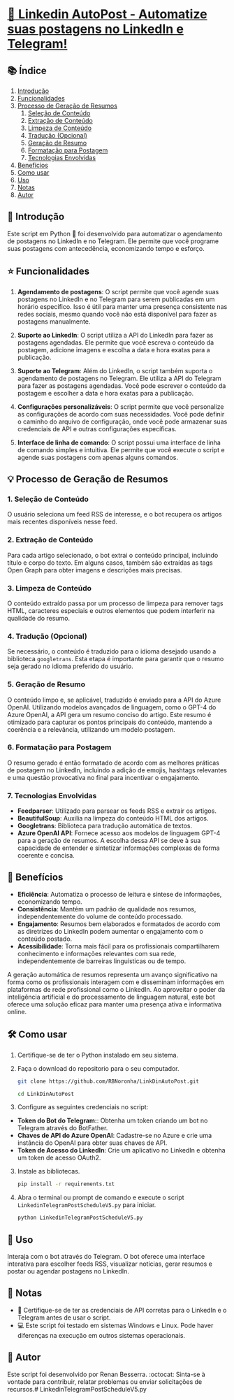 # [:calendar: Linkedin AutoPost - Automatize suas postagens no LinkedIn e Telegram!](LinkedinTelegramPostScheduleV5.py)

## :books: Índice
1. [Introdução](#page_facing_up-introdu%C3%A7%C3%A3o)
2. [Funcionalidades](#funcionalidades)
3. [Processo de Geração de Resumos](#processo-de-geração-de-resumos)
   1. [Seleção de Conteúdo](#seleção-de-conteúdo)
   2. [Extração de Conteúdo](#extração-de-conteúdo)
   3. [Limpeza de Conteúdo](#limpeza-de-conteúdo)
   4. [Tradução (Opcional)](#tradução-opcional)
   5. [Geração de Resumo](#geração-de-resumo)
   6. [Formatação para Postagem](#formatação-para-postagem)
   7. [Tecnologias Envolvidas](#tecnologias-envolvidas)
4. [Benefícios](#benefícios)
5. [Como usar](#como-usar)
6. [Uso](#uso)
7. [Notas](#notas)
8. [Autor](#autor)


## :page_facing_up: Introdução

Este script em Python :snake: foi desenvolvido para automatizar o agendamento de postagens no LinkedIn e no Telegram. Ele permite que você programe suas postagens com antecedência, economizando tempo e esforço. 

## :star: Funcionalidades

1. **Agendamento de postagens**: O script permite que você agende suas postagens no LinkedIn e no Telegram para serem publicadas em um horário específico. Isso é útil para manter uma presença consistente nas redes sociais, mesmo quando você não está disponível para fazer as postagens manualmente.

2. **Suporte ao LinkedIn**: O script utiliza a API do LinkedIn para fazer as postagens agendadas. Ele permite que você escreva o conteúdo da postagem, adicione imagens e escolha a data e hora exatas para a publicação.

3. **Suporte ao Telegram**: Além do LinkedIn, o script também suporta o agendamento de postagens no Telegram. Ele utiliza a API do Telegram para fazer as postagens agendadas. Você pode escrever o conteúdo da postagem e escolher a data e hora exatas para a publicação.

4. **Configurações personalizáveis**: O script permite que você personalize as configurações de acordo com suas necessidades. Você pode definir o caminho do arquivo de configuração, onde você pode armazenar suas credenciais de API e outras configurações específicas.

5. **Interface de linha de comando**: O script possui uma interface de linha de comando simples e intuitiva. Ele permite que você execute o script e agende suas postagens com apenas alguns comandos.

## :bulb: Processo de Geração de Resumos

### 1. **Seleção de Conteúdo**

O usuário seleciona um feed RSS de interesse, e o bot recupera os artigos mais recentes disponíveis nesse feed.


### 2. **Extração de Conteúdo**

Para cada artigo selecionado, o bot extrai o conteúdo principal, incluindo título e corpo do texto. Em alguns casos, também são extraídas as tags Open Graph para obter imagens e descrições mais precisas.


### 3. **Limpeza de Conteúdo**

O conteúdo extraído passa por um processo de limpeza para remover tags HTML, caracteres especiais e outros elementos que podem interferir na qualidade do resumo.


### 4. **Tradução (Opcional)**

Se necessário, o conteúdo é traduzido para o idioma desejado usando a biblioteca `googletrans`. Esta etapa é importante para garantir que o resumo seja gerado no idioma preferido do usuário.


### 5. **Geração de Resumo**

O conteúdo limpo e, se aplicável, traduzido é enviado para a API do Azure OpenAI. Utilizando modelos avançados de linguagem, como o GPT-4 do Azure OpenAI, a API gera um resumo conciso do artigo. Este resumo é otimizado para capturar os pontos principais do conteúdo, mantendo a coerência e a relevância, utilizando um modelo postagem.


### 6. **Formatação para Postagem**

O resumo gerado é então formatado de acordo com as melhores práticas de postagem no LinkedIn, incluindo a adição de emojis, hashtags relevantes e uma questão provocativa no final para incentivar o engajamento.


### 7. **Tecnologias Envolvidas**

- **Feedparser**: Utilizado para parsear os feeds RSS e extrair os artigos.
- **BeautifulSoup**: Auxilia na limpeza do conteúdo HTML dos artigos.
- **Googletrans**: Biblioteca para tradução automática de textos.
- **Azure OpenAI API**: Fornece acesso aos modelos de linguagem GPT-4 para a geração de resumos. A escolha dessa API se deve à sua capacidade de entender e sintetizar informações complexas de forma coerente e concisa.


## :rocket: Benefícios

- **Eficiência**: Automatiza o processo de leitura e síntese de informações, economizando tempo.
- **Consistência**: Mantém um padrão de qualidade nos resumos, independentemente do volume de conteúdo processado.
- **Engajamento**: Resumos bem elaborados e formatados de acordo com as diretrizes do LinkedIn podem aumentar o engajamento com o conteúdo postado.
- **Acessibilidade**: Torna mais fácil para os profissionais compartilharem conhecimento e informações relevantes com sua rede, independentemente de barreiras linguísticas ou de tempo.

A geração automática de resumos representa um avanço significativo na forma como os profissionais interagem com e disseminam informações em plataformas de rede profissional como o LinkedIn. Ao aproveitar o poder da inteligência artificial e do processamento de linguagem natural, este bot oferece uma solução eficaz para manter uma presença ativa e informativa online.


## :hammer_and_wrench: Como usar

1. Certifique-se de ter o Python instalado em seu sistema.

2. Faça o download do repositorio para o seu computador.

   ```bash
   git clone https://github.com/RBNoronha/LinkDinAutoPost.git

   cd LinkDinAutoPost
   ```


3. Configure as seguintes credenciais no script:

- **Token do Bot do Telegram:**: Obtenha um token criando um bot no Telegram através do BotFather.
- **Chaves de API do Azure OpenAI**: Cadastre-se no Azure e crie uma instância do OpenAI para obter suas chaves de API.
- **Token de Acesso do LinkedIn**: Crie um aplicativo no LinkedIn e obtenha um token de acesso OAuth2.


3. Instale as bibliotecas.

   ```bash
   pip install -r requirements.txt
   ```


4. Abra o terminal ou prompt de comando e execute o script `LinkedinTelegramPostScheduleV5.py` para iniciar.

   ```bash
   python LinkedinTelegramPostScheduleV5.py
   ```


## :rocket: Uso

Interaja com o bot através do Telegram. O bot oferece uma interface interativa para escolher feeds RSS, visualizar notícias, gerar resumos e postar ou agendar postagens no LinkedIn.                        


## :memo: Notas

- :key: Certifique-se de ter as credenciais de API corretas para o LinkedIn e o Telegram antes de usar o script.
- :computer: Este script foi testado em sistemas Windows e Linux. Pode haver diferenças na execução em outros sistemas operacionais.

## :bust_in_silhouette: Autor

Este script foi desenvolvido por Renan Besserra. :octocat: Sinta-se à vontade para contribuir, relatar problemas ou enviar solicitações de recursos.# LinkedinTelegramPostScheduleV5.py
